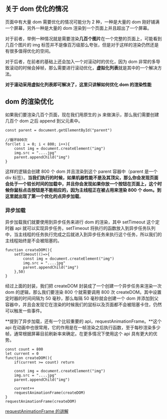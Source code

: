 ## 关于 dom 优化的情况

页面中有大量 dom 需要优化的情况可能分为 2 种，一种是大量的 dom 刚好铺满一个屏幕，另外一种是大量的 dom 渲染到一个页面上并且超出了一个屏幕。

对于前者，举例一种情况就是需要渲染**几百个图片**在一个完整的页面上，可能看到几百个图片的 img 标签并不是像百万级那么夸张，但是对于这样的渲染仍然还是有很多值得优化的空间。

对于后者，在前者的基础上还会加入一个对滚动时的优化，因为 dom 非常的多导致滚动的时候会掉帧，那么需要进行滚动优化，**虚拟化列表**就是其中的一个解决方法。

**对于滚动采用虚拟化列表即可解决了，这里只讲解如何优化 dom 的渲染性能**

## dom 的渲染优化

如果我们要渲染几百个页面，现在我们用原生的 js 来做演示，那么我们需要创建几百个 dom 之后 append 到父元素中。

```
const parent = document.getElementById("parent")

//循环800次
for(let i = 0; i < 800; i++){
	const img = document.createElement("img")
	img.src = "....jpg"
	parent.appendChild("img")
}
```

这样的逻辑会创建 800 个 dom 并且渲染到这个 parent 容器中（parent 是一个 div 标签）。**当我们执行的时候，如果机器性能不是及其顶尖，那么你会发现页面会处于一个较长时间的加载中，并且你会发现如果你放一个按钮在页面上，这个时候你鼠标点击按钮是不能相应的，因为主线程正在被占用来渲染 800 个 dom。**到这里就出现了第一个优化的点**异步加载**。

### 异步加载

异步加载我们就要使用到异步任务来进行 dom 的渲染，其中 setTimeout 这个定时器 api 就可以实现异步任务，setTimeout 将执行的函数放入到异步任务队列中，当主线程的任务执行完成之后就进入到异步任务来执行这个任务，所以我们的主线程始终是不会被阻塞的。

```
function createDOM(){
	setTimeout(()=>{
		const img = document.createElement("img")
		img.src = "....jpg"
		parent.appendChild("img")
	},50)
}
```

经过上面的封装，我们把 createDOM 封装成了一个创建一个异步任务来渲染一次 dom 的逻辑，那么我们要渲染 800 个就需要调用 800 次 createDOM。其中设置定时器的时间间隔为 50 毫秒，那么每隔 50 毫秒就会创建一个 dom 并添加到父容器中，并且会发现它在渲染的时候我们的鼠标以及页面都不会被阻塞卡住，仍然可以触发一些事件。

**提到了异步加载，还有一个比较重要的 api，requestAnimationFrame。**这个 api 在动画中也很常用，它的作用是在一帧渲染之后执行函数，至于每秒渲染多少帧，通常根据屏幕目前刷新率来确定。在更多情况下使用这个 api 具有更大的优势。

```
const count = 800
let current = 0
function createDOM(){
	if(current >= count) return

	const img = document.createElement("img")
	img.src = "....jpg"
	parent.appendChild("img")

	current++
	requestAnimationFrame(createDOM)
}
requestAnimationFrame(createDOM)
```

[requestAnimationFrame 的讲解](https://juejin.cn/post/7062178363800027173)
